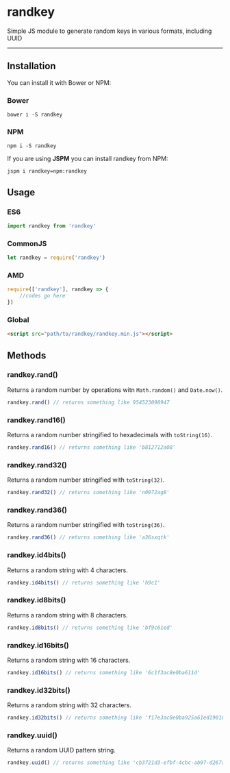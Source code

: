 # randkey

Simple JS module to generate random keys in various formats, including UUID

***

## Installation

You can install it with Bower or NPM:

### Bower

`bower i -S randkey`

### NPM

`npm i -S randkey`

If you are using **JSPM** you can install randkey from NPM:

`jspm i randkey=npm:randkey`

## Usage

### ES6

```javascript
import randkey from 'randkey'
```

### CommonJS

```javascript
let randkey = require('randkey')
```

### AMD

```javascript
require(['randkey'], randkey => {
    //codes go here
})
```

### Global

```html
<script src="path/to/randkey/randkey.min.js"></script>
```

## Methods

### randkey.rand()

Returns a random number by operations witn `Math.random()` and `Date.now()`.

```javascript
randkey.rand() // returns something like 954523098947
```

### randkey.rand16()

Returns a random number stringified to hexadecimals with `toString(16)`.

```javascript
randkey.rand16() // returns something like 'b812712a08'
```

### randkey.rand32()

Returns a random number stringified with `toString(32)`.

```javascript
randkey.rand32() // returns something like 'n0972ag8'
```

### randkey.rand36()

Returns a random number stringified with `toString(36)`.

```javascript
randkey.rand36() // returns something like 'a36sxqtk'
```

### randkey.id4bits()

Returns a random string with 4 characters.

```javascript
randkey.id4bits() // returns something like 'h9c1'
```

### randkey.id8bits()

Returns a random string with 8 characters.

```javascript
randkey.id8bits() // returns something like 'bf9c61ed'
```

### randkey.id16bits()

Returns a random string with 16 characters.

```javascript
randkey.id16bits() // returns something like '6c1f3ac8e0ba611d'
```

### randkey.id32bits()

Returns a random string with 32 characters.

```javascript
randkey.id32bits() // returns something like 'f17e3ac8e0ba925a61ed19016c1f2eb0'
```

### randkey.uuid()

Returns a random UUID pattern string.

```javascript
randkey.uuid() // returns something like 'cb3721d3-efbf-4cbc-ab97-d267a2ce198b'
```
